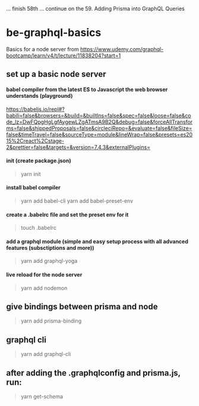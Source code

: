 ... finish 58th
... continue on the 59. Adding Prisma into GraphQL Queries

# be-graphql-basics
Basics for a node server from https://www.udemy.com/graphql-bootcamp/learn/v4/t/lecture/11838204?start=1

## set up a basic node server
#### babel compiler from the latest ES to Javascript the web browser understands (playground)
https://babeljs.io/repl#?babili=false&browsers=&build=&builtIns=false&spec=false&loose=false&code_lz=DwFQpgHgLgfAygewLZgATmsA9B2Q&debug=false&forceAllTransforms=false&shippedProposals=false&circleciRepo=&evaluate=false&fileSize=false&timeTravel=false&sourceType=module&lineWrap=false&presets=es2015%2Creact%2Cstage-2&prettier=false&targets=&version=7.4.3&externalPlugins=

#### init (create package.json)
> yarn init

#### install babel compiler
> yarn add babel-cli
> yarn add babel-preset-env

#### create a .babelrc file and set the preset env for it
> touch .babelrc

#### add a graphql module (simple and easy setup process with all advanced features (subsctiptions and more))
> yarn add graphql-yoga

#### live reload for the node server
> yarn add nodemon

## give bindings between prisma and node
> yarn add prisma-binding

## graphql cli
> yarn add graphql-cli

## after adding the .graphqlconfig and prisma.js, run:
> yarn get-schema